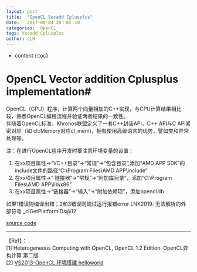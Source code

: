 ```yaml
---
layout: post
title:  "OpenCL Vecadd Cplusplus"
date:   2017-08-04 20：00：00
categories:  OpenCL
tags: Vecadd Cplusplus
author: CLH
---
```


* content
{:toc}

# OpenCL Vector addition Cplusplus implementation#
OpenCL（GPU）程序，计算两个向量相加的C++实现，与CPU计算结果相比较，熟悉OpenCL编程流程并验证两者结果的一致性。      
伴随着OpenCL标准，Khronos联盟定义了一套C++封装API，C++ API与C API紧密对应（如 cl::Memory对应cl_mem)，拥有使用高级语言的优势，譬如类和异常处理等。             

注：在进行OpenCL程序开发时要注意环境变量的设置：    


1. 在xx项目属性->“VC++目录”->“常规”->“包含目录”,添加“AMD APP SDK”的include文件的路径“C:\Program Files\AMD APP\include”
2. 在xx项目属性->“ 链接器”->“常规”->“附加库目录”，添加“C:\Program Files\AMD APP\lib\x86”
3. 在xx项目属性->“链接器”->“输入”->“附加依赖项”，添加opencl.lib     
           
如果1错误则编译出错；2和3错误则调试运行报错error LNK2019: 无法解析的外部符号 _clGetPlatformIDs@12   

[source code](https://github.com/clhne/clhne.github.io/tree/master/src/vecadd_c_plus_plus)   

----------
【Ref】：     
[1] Heterogeneous Computing with OpenCL, OpenCL 1.2 Edition. OpenCL异构计算 第二版   
[2] [VS2013-OpenCL 环境搭建 helloworld](http://blog.csdn.net/hermittt/article/details/50668850?locationNum=11&fps=1)
	